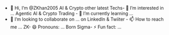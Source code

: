 - 👋 Hi, I’m @ZKhan2005
AI &  Crypto other latest Techs- 👀 I’m interested in ...
Agentic AI & Crypto Trading - 🌱 I’m currently learning ...
- 💞️ I’m looking to collaborate on ...
  on LinkedIn & Twiiter - 📫 How to reach me ...
ZK- 😄 Pronouns: ...
Born Sigma- ⚡ Fun fact: ...

<!---
ZKhan2005/ZKhan2005 is a ✨ special ✨ repository because its `README.md` (this file) appears on your GitHub profile.
You can click the Preview link to take a look at your changes.
--->
